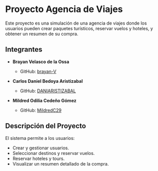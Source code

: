 # Proyecto Agencia de Viajes

Este proyecto es una simulación de una agencia de viajes donde los usuarios pueden crear paquetes turísticos, reservar vuelos y hoteles, y obtener un resumen de su compra.

## Integrantes

- **Brayan Velasco de la Ossa**
  - GitHub: [brayan-V](https://github.com/brayan-V)

- **Carlos Daniel Bedoya Aristizabal**
  - GitHub: [DANIARISTIZABAL](https://github.com/DANIARISTIZABAL)

- **Mildred Odilia Cedeño Gómez**
  - GitHub: [MildredC29](https://github.com/MildredC29)

## Descripción del Proyecto

El sistema permite a los usuarios:

- Crear y gestionar usuarios.
- Seleccionar destinos y reservar vuelos.
- Reservar hoteles y tours.
- Visualizar un resumen detallado de la compra.
